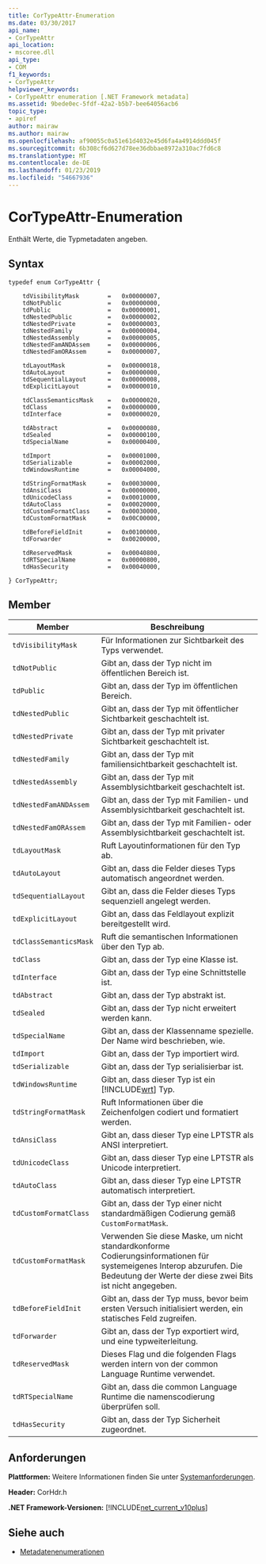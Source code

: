 ```yaml
---
title: CorTypeAttr-Enumeration
ms.date: 03/30/2017
api_name:
- CorTypeAttr
api_location:
- mscoree.dll
api_type:
- COM
f1_keywords:
- CorTypeAttr
helpviewer_keywords:
- CorTypeAttr enumeration [.NET Framework metadata]
ms.assetid: 9bede0ec-5fdf-42a2-b5b7-bee64056acb6
topic_type:
- apiref
author: mairaw
ms.author: mairaw
ms.openlocfilehash: af90055c0a51e61d4032e45d6fa4a4914ddd045f
ms.sourcegitcommit: 6b308cf6d627d78ee36dbbae8972a310ac7fd6c8
ms.translationtype: MT
ms.contentlocale: de-DE
ms.lasthandoff: 01/23/2019
ms.locfileid: "54667936"
---
```

# <a name="cortypeattr-enumeration"></a>CorTypeAttr-Enumeration
Enthält Werte, die Typmetadaten angeben.  
  
## <a name="syntax"></a>Syntax  
  
```  
typedef enum CorTypeAttr {  
  
    tdVisibilityMask        =   0x00000007,  
    tdNotPublic             =   0x00000000,  
    tdPublic                =   0x00000001,  
    tdNestedPublic          =   0x00000002,  
    tdNestedPrivate         =   0x00000003,  
    tdNestedFamily          =   0x00000004,  
    tdNestedAssembly        =   0x00000005,  
    tdNestedFamANDAssem     =   0x00000006,  
    tdNestedFamORAssem      =   0x00000007,  
  
    tdLayoutMask            =   0x00000018,  
    tdAutoLayout            =   0x00000000,  
    tdSequentialLayout      =   0x00000008,  
    tdExplicitLayout        =   0x00000010,  
  
    tdClassSemanticsMask    =   0x00000020,  
    tdClass                 =   0x00000000,  
    tdInterface             =   0x00000020,  
  
    tdAbstract              =   0x00000080,  
    tdSealed                =   0x00000100,  
    tdSpecialName           =   0x00000400,  
  
    tdImport                =   0x00001000,  
    tdSerializable          =   0x00002000,  
    tdWindowsRuntime        =   0x00004000,  
  
    tdStringFormatMask      =   0x00030000,  
    tdAnsiClass             =   0x00000000,  
    tdUnicodeClass          =   0x00010000,  
    tdAutoClass             =   0x00020000,  
    tdCustomFormatClass     =   0x00030000,  
    tdCustomFormatMask      =   0x00C00000,  
  
    tdBeforeFieldInit       =   0x00100000,  
    tdForwarder             =   0x00200000,  
  
    tdReservedMask          =   0x00040800,  
    tdRTSpecialName         =   0x00000800,  
    tdHasSecurity           =   0x00040000,  
  
} CorTypeAttr;  
```  
  
## <a name="members"></a>Member  
  
|Member|Beschreibung|  
|------------|-----------------|  
|`tdVisibilityMask`|Für Informationen zur Sichtbarkeit des Typs verwendet.|  
|`tdNotPublic`|Gibt an, dass der Typ nicht im öffentlichen Bereich ist.|  
|`tdPublic`|Gibt an, dass der Typ im öffentlichen Bereich.|  
|`tdNestedPublic`|Gibt an, dass der Typ mit öffentlicher Sichtbarkeit geschachtelt ist.|  
|`tdNestedPrivate`|Gibt an, dass der Typ mit privater Sichtbarkeit geschachtelt ist.|  
|`tdNestedFamily`|Gibt an, dass der Typ mit familiensichtbarkeit geschachtelt ist.|  
|`tdNestedAssembly`|Gibt an, dass der Typ mit Assemblysichtbarkeit geschachtelt ist.|  
|`tdNestedFamANDAssem`|Gibt an, dass der Typ mit Familien- und Assemblysichtbarkeit geschachtelt ist.|  
|`tdNestedFamORAssem`|Gibt an, dass der Typ mit Familien- oder Assemblysichtbarkeit geschachtelt ist.|  
|`tdLayoutMask`|Ruft Layoutinformationen für den Typ ab.|  
|`tdAutoLayout`|Gibt an, dass die Felder dieses Typs automatisch angeordnet werden.|  
|`tdSequentialLayout`|Gibt an, dass die Felder dieses Typs sequenziell angelegt werden.|  
|`tdExplicitLayout`|Gibt an, dass das Feldlayout explizit bereitgestellt wird.|  
|`tdClassSemanticsMask`|Ruft die semantischen Informationen über den Typ ab.|  
|`tdClass`|Gibt an, dass der Typ eine Klasse ist.|  
|`tdInterface`|Gibt an, dass der Typ eine Schnittstelle ist.|  
|`tdAbstract`|Gibt an, dass der Typ abstrakt ist.|  
|`tdSealed`|Gibt an, dass der Typ nicht erweitert werden kann.|  
|`tdSpecialName`|Gibt an, dass der Klassenname spezielle. Der Name wird beschrieben, wie.|  
|`tdImport`|Gibt an, dass der Typ importiert wird.|  
|`tdSerializable`|Gibt an, dass der Typ serialisierbar ist.|  
|`tdWindowsRuntime`|Gibt an, dass dieser Typ ist ein [!INCLUDE[wrt](../../../../includes/wrt-md.md)] Typ.|  
|`tdStringFormatMask`|Ruft Informationen über die Zeichenfolgen codiert und formatiert werden.|  
|`tdAnsiClass`|Gibt an, dass dieser Typ eine LPTSTR als ANSI interpretiert.|  
|`tdUnicodeClass`|Gibt an, dass dieser Typ eine LPTSTR als Unicode interpretiert.|  
|`tdAutoClass`|Gibt an, dass dieser Typ eine LPTSTR automatisch interpretiert.|  
|`tdCustomFormatClass`|Gibt an, dass der Typ einer nicht standardmäßigen Codierung gemäß `CustomFormatMask`.|  
|`tdCustomFormatMask`|Verwenden Sie diese Maske, um nicht standardkonforme Codierungsinformationen für systemeigenes Interop abzurufen. Die Bedeutung der Werte der diese zwei Bits ist nicht angegeben.|  
|`tdBeforeFieldInit`|Gibt an, dass der Typ muss, bevor beim ersten Versuch initialisiert werden, ein statisches Feld zugreifen.|  
|`tdForwarder`|Gibt an, dass der Typ exportiert wird, und eine typweiterleitung.|  
|`tdReservedMask`|Dieses Flag und die folgenden Flags werden intern von der common Language Runtime verwendet.|  
|`tdRTSpecialName`|Gibt an, dass die common Language Runtime die namenscodierung überprüfen soll.|  
|`tdHasSecurity`|Gibt an, dass der Typ Sicherheit zugeordnet.|  
  
## <a name="requirements"></a>Anforderungen  
 **Plattformen:** Weitere Informationen finden Sie unter [Systemanforderungen](../../../../docs/framework/get-started/system-requirements.md).  
  
 **Header:** CorHdr.h  
  
 **.NET Framework-Versionen:** [!INCLUDE[net_current_v10plus](../../../../includes/net-current-v10plus-md.md)]  
  
## <a name="see-also"></a>Siehe auch
- [Metadatenenumerationen](../../../../docs/framework/unmanaged-api/metadata/metadata-enumerations.md)
